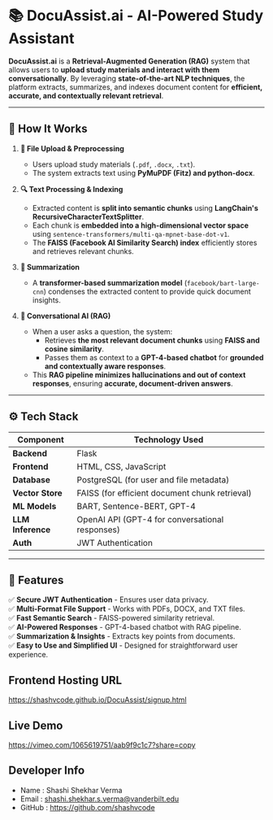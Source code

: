 # 📚 DocuAssist.ai - AI-Powered Study Assistant

**DocuAssist.ai** is a **Retrieval-Augmented Generation (RAG)** system that allows users to **upload study materials and interact with them conversationally**. By leveraging **state-of-the-art NLP techniques**, the platform extracts, summarizes, and indexes document content for **efficient, accurate, and contextually relevant retrieval**.

---

## 🧠 How It Works

1. **📂 File Upload & Preprocessing**
   - Users upload study materials (`.pdf`, `.docx`, `.txt`).
   - The system extracts text using **PyMuPDF (Fitz) and python-docx**.

2. **🔍 Text Processing & Indexing**
   - Extracted content is **split into semantic chunks** using **LangChain's RecursiveCharacterTextSplitter**.
   - Each chunk is **embedded into a high-dimensional vector space** using `sentence-transformers/multi-qa-mpnet-base-dot-v1`.
   - The **FAISS (Facebook AI Similarity Search) index** efficiently stores and retrieves relevant chunks.

3. **📝 Summarization**
   - A **transformer-based summarization model** (`facebook/bart-large-cnn`) condenses the extracted content to provide quick document insights.

4. **💬 Conversational AI (RAG)**
   - When a user asks a question, the system:
     - Retrieves **the most relevant document chunks** using **FAISS and cosine similarity**.
     - Passes them as context to a **GPT-4-based chatbot** for **grounded and contextually aware responses**.
   - This **RAG pipeline minimizes hallucinations and out of context responses**, ensuring **accurate, document-driven answers**.

---

## ⚙️ Tech Stack

| **Component**            | **Technology Used**                           |
|-------------------------|------------------------------------------------|
| **Backend**             | Flask                                          |
| **Frontend**            | HTML, CSS, JavaScript                          |
| **Database**            | PostgreSQL (for user and file metadata)        |
| **Vector Store**        | FAISS (for efficient document chunk retrieval) |
| **ML Models**           | BART, Sentence-BERT, GPT-4                     |
| **LLM Inference**       | OpenAI API (GPT-4 for conversational responses)|
| **Auth**                | JWT Authentication                             |
                                                                              
---

## 🚀 Features

✅ **Secure JWT Authentication** - Ensures user data privacy.  
✅ **Multi-Format File Support** - Works with PDFs, DOCX, and TXT files.  
✅ **Fast Semantic Search** - FAISS-powered similarity retrieval.  
✅ **AI-Powered Responses** - GPT-4-based chatbot with RAG pipeline.  
✅ **Summarization & Insights** - Extracts key points from documents.  
✅ **Easy to Use and Simplified UI** - Designed for straightforward user experience.

## Frontend Hosting URL ##
https://shashvcode.github.io/DocuAssist/signup.html

## **Live Demo**
https://vimeo.com/1065619751/aab9f9c1c7?share=copy

## **Developer Info**
- Name : Shashi Shekhar Verma
- Email : shashi.shekhar.s.verma@vanderbilt.edu
- GitHub : https://github.com/shashvcode

